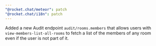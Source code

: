 ```yaml
---
"@rocket.chat/meteor": patch
"@rocket.chat/i18n": patch
---
```


Added a new Audit endpoint `audit/rooms.members` that allows users with `view-members-list-all-rooms` to fetch a list of the members of any room even if the user is not part of it. 
